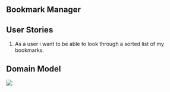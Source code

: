  ## Bookmark Manager

 ## User Stories
1. As a user i want to be able to look through a sorted list of my bookmarks.

 ## Domain Model
![](/Users/jakeatkin/projects/databases/bookmark/images/Bookmarkdomain.png)
